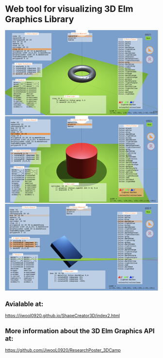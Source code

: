 # Web tool for visualizing 3D Elm Graphics Library
![](./ShapeCreator.jpg)
![](./ShapeCreator2.jpg)
![](./ShapeCreator3.jpg)

## Avialable at:
https://jiwool0920.github.io/ShapeCreator3D/index2.html

## More information about the 3D Elm Graphics API at:
https://github.com/JiwooL0920/ResearchPoster_3DCamp

